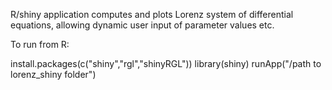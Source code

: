 R/shiny application computes and plots Lorenz system of differential equations, allowing dynamic user input of parameter values etc.

To run from R:

install.packages(c("shiny","rgl","shinyRGL"))
library(shiny)
runApp("/path to lorenz_shiny folder")



